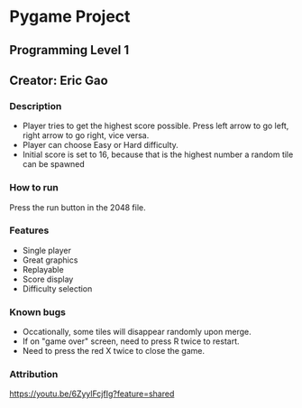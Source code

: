 # Pygame Project

## Programming Level 1

## Creator: Eric Gao

### Description
- Player tries to get the highest score possible. Press left arrow to go left, right arrow to go right, vice versa.
- Player can choose Easy or Hard difficulty.
- Initial score is set to 16, because that is the highest number a random tile can be spawned

### How to run
Press the run button in the 2048 file.

### Features
- Single player
- Great graphics
- Replayable
- Score display
- Difficulty selection

### Known bugs
 - Occationally, some tiles will disappear randomly upon merge.
 - If on "game over" screen, need to press R twice to restart.
 - Need to press the red X twice to close the game.

 ### Attribution
 https://youtu.be/6ZyylFcjfIg?feature=shared
 